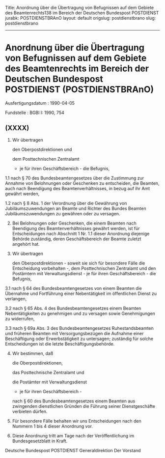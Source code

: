 Title: Anordnung über die Übertragung von Befugnissen auf dem Gebiete des Beamtenrechts138
  im Bereich der Deutschen Bundespost POSTDIENST
jurabk: POSTDIENSTBRAnO
layout: default
origslug: postdienstbrano
slug: postdienstbrano

---

# Anordnung über die Übertragung von Befugnissen auf dem Gebiete des Beamtenrechts im Bereich der Deutschen Bundespost POSTDIENST (POSTDIENSTBRAnO)

Ausfertigungsdatum
:   1990-04-05

Fundstelle
:   BGBl I: 1990, 754



## (XXXX)


1.  Wir übertragen

    den Oberpostdirektionen und

    dem Posttechnischen Zentralamt

    - je für ihren Geschäftsbereich - die Befugnis,


1.1 nach § 70 des Bundesbeamtengesetzes über die Zustimmung zur Annahme
    von Belohnungen oder Geschenken zu entscheiden, die Beamten, auch nach
    Beendigung des Beamtenverhältnisses, in bezug auf ihr Amt gewährt
    werden,


1.2 nach § 8 Abs. 1 der Verordnung über die Gewährung von
    Jubiläumszuwendungen an Beamte und Richter des Bundes Beamten
    Jubiläumszuwendungen zu gewähren oder zu versagen.


2.  Bei Belohnungen oder Geschenken, die einem Beamten nach Beendigung des
    Beamtenverhältnisses gewährt werden, ist für Entscheidungen nach
    Abschnitt 1 Nr. 1.1 dieser Anordnung diejenige Behörde zuständig,
    deren Geschäftsbereich der Beamte zuletzt angehört hat.


3.  Wir übertragen

    den Oberpostdirektionen - soweit sie sich für besondere Fälle die
    Entscheidung vorbehalten -, dem Posttechnischen Zentralamt und den
    Postämtern mit Verwaltungsdienst - je für ihren Geschäftsbereich - die
    Befugnis,


3.1 nach § 64 des Bundesbeamtengesetzes von einem Beamten die Übernahme
    und Fortführung einer Nebentätigkeit im öffentlichen Dienst zu
    verlangen,


3.2 nach § 65 Abs. 4 des Bundesbeamtengesetzes einem Beamten
    Nebentätigkeiten zu genehmigen und zu versagen sowie Genehmigungen zu
    widerrufen,


3.3 nach § 69a Abs. 3 des Bundesbeamtengesetzes Ruhestandsbeamten und
    früheren Beamten mit Versorgungsbezügen die Aufnahme einer
    Beschäftigung oder Erwerbstätigkeit zu untersagen; zuständig für
    solche Entscheidungen ist die letzte Beschäftigungsbehörde.


4.  Wir bestimmen, daß

    die Oberpostdirektionen,

    das Posttechnische Zentralamt und

    die Postämter mit Verwaltungsdienst

    - je für ihren Geschäftsbereich -

    nach § 60 des Bundesbeamtengesetzes einem Beamten aus zwingenden
    dienstlichen Gründen die Führung seiner Dienstgeschäfte verbieten
    dürfen.


5.  Für besondere Fälle behalten wir uns Entscheidungen nach den Nummern 1
    bis 4 dieser Anordnung vor.


6.  Diese Anordnung tritt am Tage nach der Veröffentlichung im
    Bundesgesetzblatt in Kraft.



Deutsche Bundespost POSTDIENST
Generaldirektion
Der Vorstand

